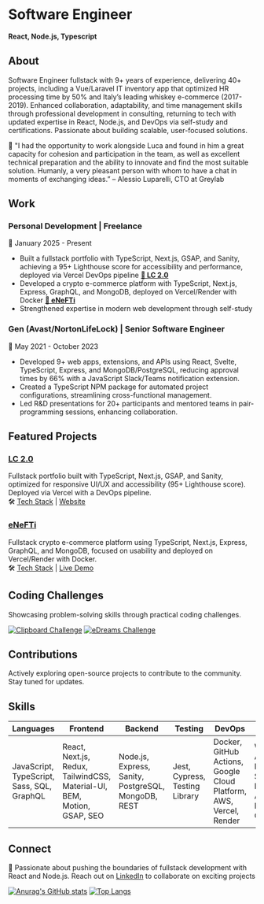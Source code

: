# Software Engineer
**React, Node.js, Typescript**

## About

Software Engineer fullstack with 9+ years of experience, delivering 40+ projects, including a Vue/Laravel IT inventory app that optimized HR processing time by 50% and Italy’s leading whiskey e-commerce (2017-2019). Enhanced collaboration, adaptability, and time management skills through professional development in consulting, returning to tech with updated expertise in React, Node.js, and DevOps via self-study and certifications. Passionate about building scalable, user-focused solutions.

💬 "I had the opportunity to work alongside Luca and found in him a great capacity for cohesion and participation in the team, as well as excellent technical preparation and the ability to innovate and find the most suitable solution. Humanly, a very pleasant person with whom to have a chat in moments of exchanging ideas.” – Alessio Luparelli, CTO at Greylab

## Work

### Personal Development | Freelance
📅 January 2025 - Present
- Built a fullstack portfolio with TypeScript, Next.js, GSAP, and Sanity, achieving a 95+ Lighthouse score for accessibility and performance, deployed via Vercel DevOps pipeline **[🔗 LC 2.0](https://github.com/lc-2025/lc-2.0)**
- Developed a crypto e-commerce platform with TypeScript, Next.js, Express, GraphQL, and MongoDB, deployed on Vercel/Render with Docker **[🔗 eNeFTi](https://github.com/lc-2025/enefti)**
- Strengthened expertise in modern web development through self-study

### Gen (Avast/NortonLifeLock) | Senior Software Engineer
📅 May 2021 - October 2023
- Developed 9+ web apps, extensions, and APIs using React, Svelte, TypeScript, Express, and MongoDB/PostgreSQL, reducing approval times by 66% with a JavaScript Slack/Teams notification extension.
- Created a TypeScript NPM package for automated project configurations, streamlining cross-functional management.
- Led R&D presentations for 20+ participants and mentored teams in pair-programming sessions, enhancing collaboration.

## Featured Projects
### [LC 2.0](https://github.com/lc-2025/lc-2.0)
Fullstack portfolio built with TypeScript, Next.js, GSAP, and Sanity, optimized for responsive UI/UX and accessibility (95+ Lighthouse score). Deployed via Vercel with a DevOps pipeline.  
🛠️ [Tech Stack](https://github.com/lc-2025/lc-2.0?tab=readme-ov-file#stack) | [Website](https://lucati.dev)

### [eNeFTi](https://github.com/lc-2025/enefti)
Fullstack crypto e-commerce platform using TypeScript, Next.js, Express, GraphQL, and MongoDB, focused on usability and deployed on Vercel/Render with Docker.  
🛠️ [Tech Stack](https://github.com/lc-2025/enefti?tab=readme-ov-file#stack) | [Live Demo](https://enefti-demo.com)

## Coding Challenges
Showcasing problem-solving skills through practical coding challenges.

[![Clipboard Challenge](https://github-readme-stats.vercel.app/api/gist?id=29d2c29ea6250e37b8aca068aa2a03a5&theme=transparent)](https://gist.github.com/lc-2025/29d2c29ea6250e37b8aca068aa2a03a5/)
[![eDreams Challenge](https://github-readme-stats.vercel.app/api/pin/?username=lc-2025&repo=edreams-challenge&theme=transparent)](https://github.com/lc-2025/edreams-challenge)

## Contributions
Actively exploring open-source projects to contribute to the community. Stay tuned for updates.

## Skills
| **Languages** | **Frontend** | **Backend** | **Testing** | **DevOps** | **Tools** | **Other** |
|---------------|--------------|-------------|-------------|------------|-----------|-----------|
| JavaScript, TypeScript, Sass, SQL, GraphQL | React, Next.js, Redux, TailwindCSS, Material-UI, BEM, Motion, GSAP, SEO | Node.js, Express, Sanity, PostgreSQL, MongoDB, REST | Jest, Cypress, Testing Library | Docker, GitHub Actions, Google Cloud Platform, AWS, Vercel, Render | Workbox, Apollo, Postman, Swagger, Git, Husky, Google Analytics/Tag Manager/Cloud Console | Bash, GitFlow

## Connect
📇 Passionate about pushing the boundaries of fullstack development with React and Node.js. Reach out on [LinkedIn](https://linkedin.com/in/lucatide) to collaborate on exciting projects

[![Anurag's GitHub stats](https://github-readme-stats.vercel.app/api?username=lc-2025&theme=transparent&show_icons=true&show=reviews,discussions_started,discussions_answered,prs_merged,prs_merged_percentage)](https://github.com/anuraghazra/github-readme-stats)
[![Top Langs](https://github-readme-stats.vercel.app/api/top-langs/?username=lc-2025&theme=transparent&lang_count=20)](https://github.com/anuraghazra/github-readme-stats)
